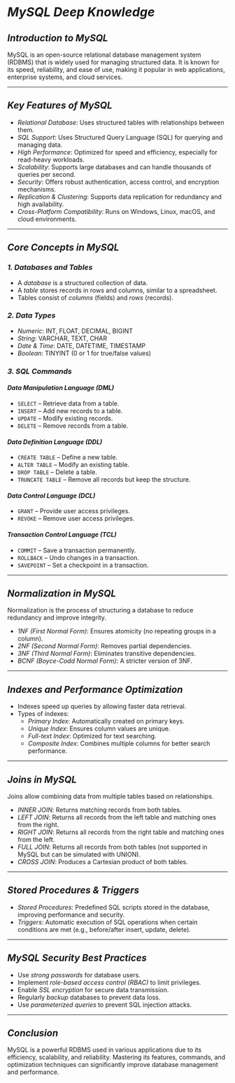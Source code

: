 # *MySQL Deep Knowledge*

## *Introduction to MySQL*
MySQL is an open-source relational database management system (RDBMS) that is widely used for managing structured data. It is known for its speed, reliability, and ease of use, making it popular in web applications, enterprise systems, and cloud services.

---

## *Key Features of MySQL*
- *Relational Database*: Uses structured tables with relationships between them.
- *SQL Support*: Uses Structured Query Language (SQL) for querying and managing data.
- *High Performance*: Optimized for speed and efficiency, especially for read-heavy workloads.
- *Scalability*: Supports large databases and can handle thousands of queries per second.
- *Security*: Offers robust authentication, access control, and encryption mechanisms.
- *Replication & Clustering*: Supports data replication for redundancy and high availability.
- *Cross-Platform Compatibility*: Runs on Windows, Linux, macOS, and cloud environments.

---

## *Core Concepts in MySQL*

### *1. Databases and Tables*
- A *database* is a structured collection of data.
- A *table* stores records in rows and columns, similar to a spreadsheet.
- Tables consist of *columns* (fields) and *rows* (records).

### *2. Data Types*
- *Numeric*: INT, FLOAT, DECIMAL, BIGINT
- *String*: VARCHAR, TEXT, CHAR
- *Date & Time*: DATE, DATETIME, TIMESTAMP
- *Boolean*: TINYINT (0 or 1 for true/false values)

### *3. SQL Commands*
#### *Data Manipulation Language (DML)*
- `SELECT` – Retrieve data from a table.
- `INSERT` – Add new records to a table.
- `UPDATE` – Modify existing records.
- `DELETE` – Remove records from a table.

#### *Data Definition Language (DDL)*
- `CREATE TABLE` – Define a new table.
- `ALTER TABLE` – Modify an existing table.
- `DROP TABLE` – Delete a table.
- `TRUNCATE TABLE` – Remove all records but keep the structure.

#### *Data Control Language (DCL)*
- `GRANT` – Provide user access privileges.
- `REVOKE` – Remove user access privileges.

#### *Transaction Control Language (TCL)*
- `COMMIT` – Save a transaction permanently.
- `ROLLBACK` – Undo changes in a transaction.
- `SAVEPOINT` – Set a checkpoint in a transaction.

---

## *Normalization in MySQL*
Normalization is the process of structuring a database to reduce redundancy and improve integrity.
- *1NF (First Normal Form)*: Ensures atomicity (no repeating groups in a column).
- *2NF (Second Normal Form)*: Removes partial dependencies.
- *3NF (Third Normal Form)*: Eliminates transitive dependencies.
- *BCNF (Boyce-Codd Normal Form)*: A stricter version of 3NF.

---

## *Indexes and Performance Optimization*
- Indexes speed up queries by allowing faster data retrieval.
- Types of indexes:
  - *Primary Index*: Automatically created on primary keys.
  - *Unique Index*: Ensures column values are unique.
  - *Full-text Index*: Optimized for text searching.
  - *Composite Index*: Combines multiple columns for better search performance.

---

## *Joins in MySQL*
Joins allow combining data from multiple tables based on relationships.
- *INNER JOIN*: Returns matching records from both tables.
- *LEFT JOIN*: Returns all records from the left table and matching ones from the right.
- *RIGHT JOIN*: Returns all records from the right table and matching ones from the left.
- *FULL JOIN*: Returns all records from both tables (not supported in MySQL but can be simulated with UNION).
- *CROSS JOIN*: Produces a Cartesian product of both tables.

---

## *Stored Procedures & Triggers*
- *Stored Procedures*: Predefined SQL scripts stored in the database, improving performance and security.
- *Triggers*: Automatic execution of SQL operations when certain conditions are met (e.g., before/after insert, update, delete).

---

## *MySQL Security Best Practices*
- Use *strong passwords* for database users.
- Implement *role-based access control (RBAC)* to limit privileges.
- Enable *SSL encryption* for secure data transmission.
- Regularly *backup* databases to prevent data loss.
- Use *parameterized queries* to prevent SQL injection attacks.

---

## *Conclusion*
MySQL is a powerful RDBMS used in various applications due to its efficiency, scalability, and reliability. Mastering its features, commands, and optimization techniques can significantly improve database management and performance.
